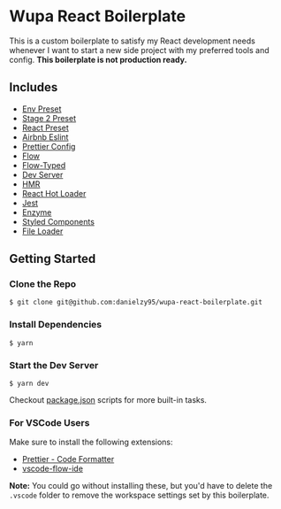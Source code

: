 # Wupa React Boilerplate

This is a custom boilerplate to satisfy my React development needs whenever I
want to start a new side project with my preferred tools and config. **This
boilerplate is not production ready.**

## Includes

* [Env Preset](https://babeljs.io/docs/plugins/preset-env/)
* [Stage 2 Preset](https://babeljs.io/docs/plugins/preset-stage-2/)
* [React Preset](https://babeljs.io/docs/plugins/preset-react/)
* [Airbnb Eslint](https://github.com/airbnb/javascript/tree/master/packages/eslint-config-airbnb)
* [Prettier Config](https://prettier.io/)
* [Flow](https://flow.org/)
* [Flow-Typed](https://github.com/flowtype/flow-typed)
* [Dev Server](https://webpack.js.org/guides/development/#using-webpack-dev-server)
* [HMR](https://webpack.js.org/guides/hot-module-replacement/)
* [React Hot Loader](https://github.com/gaearon/react-hot-loader)
* [Jest](https://facebook.github.io/jest/)
* [Enzyme](http://airbnb.io/enzyme/)
* [Styled Components](https://www.styled-components.com/)
* [File Loader](https://github.com/webpack-contrib/file-loader)

## Getting Started

### Clone the Repo

```
$ git clone git@github.com:danielzy95/wupa-react-boilerplate.git
```

### Install Dependencies

```
$ yarn
```

### Start the Dev Server

```
$ yarn dev
```

Checkout
[package.json](https://github.com/danielzy95/wupa-react-boilerplate/blob/master/package.json)
scripts for more built-in tasks.

### For VSCode Users

Make sure to install the following extensions:

* [Prettier - Code Formatter](https://marketplace.visualstudio.com/items?itemName=esbenp.prettier-vscode)
* [vscode-flow-ide](https://marketplace.visualstudio.com/items?itemName=gcazaciuc.vscode-flow-ide)

**Note:** You could go without installing these, but you'd have to delete the
`.vscode` folder to remove the workspace settings set by this boilerplate.
